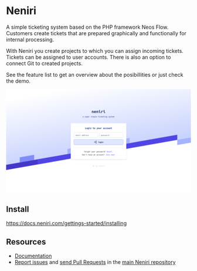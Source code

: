 Neniri
================

A simple ticketing system based on the PHP framework Neos Flow.
Customers create tickets that are prepared graphically and functionally for internal processing.

With Neniri you create projects to which you can assign incoming tickets. Tickets can be assigned to user accounts. There is also an option to connect Git to created projects.

See the feature list to get an overview about the posibillities or just check the demo.

<p><img src="./.github/neniri.png" alt="pn4uma"></p>

Install
---------

https://docs.neniri.com/gettings-started/installing

Resources
---------

* [Documentation](https://docs.neniri.com/)
* [Report issues](https://github.com/iseries/neniri/issues) and
  [send Pull Requests](https://github.com/iseries/neniri/pulls)
  in the [main Neniri repository](https://github.com/iseries/neniri)
